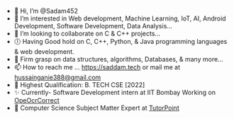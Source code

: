 - 👋 Hi, I’m @Sadam452
- 👀 I’m interested in Web development, Machine Learning, IoT, AI, Android Development, Software Development, Data Analysis...
- 💞️ I’m looking to collaborate on C & C++ projects...
- 🕕 Having Good hold on C, C++, Python, & Java programming languages & web development.
- 🌱 Firm grasp on data structures, algorithms, Databases, & many more...
- 📫 How to reach me ... https://saddam.tech or mail me at hussainganie388@gmail.com
- 🙌 Highest Qualification: B. TECH CSE [2022]
- ✨ Currently- Software Development intern at IIT Bombay Working on [OpeOcrCorrect](https://github.com/IITB-OpenOCRCorrect/iitb-openocr-digit-tool)
- 🤝 Computer Science Subject Matter Expert at [TutorPoint](https://tutorpoint.in/)
<!---
Sadam452/Sadam452 is a ✨ special ✨ repository because its `README.md` (this file) appears on your GitHub profile.
You can click the Preview link to take a look at your changes.
--->
